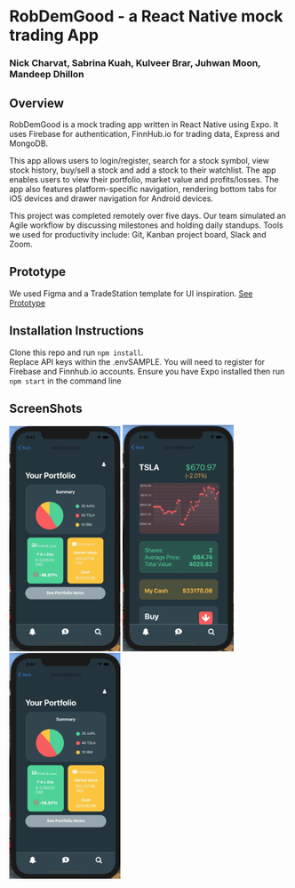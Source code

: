 # RobDemGood - a React Native mock trading App

### Nick Charvat, Sabrina Kuah, Kulveer Brar, Juhwan Moon, Mandeep Dhillon

## Overview

RobDemGood is a mock trading app written in React Native using Expo. It uses Firebase for authentication, FinnHub.io for trading data, Express and MongoDB.

This app allows users to login/register, search for a stock symbol, view stock history, buy/sell a stock and add a stock to their watchlist. The app enables users to view their portfolio, market value and profits/losses. The app also features platform-specific navigation, rendering bottom tabs for iOS devices and drawer navigation for Android devices.

This project was completed remotely over five days. Our team simulated an Agile workflow by discussing milestones and holding daily standups. Tools we used for productivity include: Git, Kanban project board, Slack and Zoom.

## Prototype

We used Figma and a TradeStation template for UI inspiration.
[See Prototype](https://www.figma.com/file/oWG4Xe5xQUsB3ZkyS0pqDH/RobDemGood?node-id=0%3A1)

## Installation Instructions

Clone this repo and run `npm install`.  
Replace API keys within the .envSAMPLE. You will need to register for Firebase and Finnhub.io accounts.
Ensure you have Expo installed then run `npm start` in the command line

## ScreenShots

<img src="/screenshots/robdemgood-1.gif" alt="screenshot of robdemgood" width="200">
<img src="/screenshots/robdemgood-2.gif" alt="screenshot of robdemgood" width="200">
<img src="/screenshots/robdemgood-3.gif" alt="screenshot of robdemgood" width="200">
